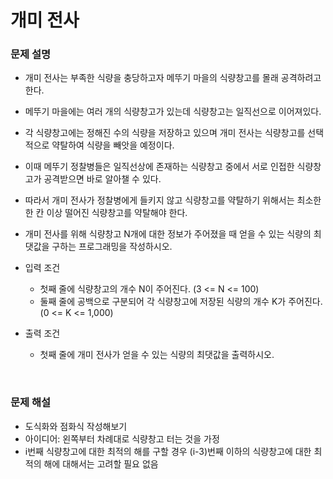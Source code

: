 # 개미 전사

### 문제 설명
- 개미 전사는 부족한 식량을 충당하고자 메뚜기 마을의 식량창고를 몰래 공격하려고 한다.
- 메뚜기 마을에는 여러 개의 식량창고가 있는데 식량창고는 일직선으로 이어져있다.
- 각 식량창고에는 정해진 수의 식량을 저장하고 있으며 개미 전사는 식량창고를 선택적으로 약탈하여 식량을 빼앗을 예정이다.
- 이때 메뚜기 정찰병들은 일직선상에 존재하는 식량창고 중에서 서로 인접한 식량창고가 공격받으면 바로 알아챌 수 있다.
- 따라서 개미 전사가 정찰병에게 들키지 않고 식량창고를 약탈하기 위해서는 최소한 한 칸 이상 떨어진 식량창고를 약탈해야 한다.
- 개미 전사를 위해 식량창고 N개에 대한 정보가 주어졌을 때 얻을 수 있는 식량의 최댓값을 구하는 프로그래밍을 작성하시오.

- 입력 조건
  - 첫째 줄에 식량창고의 개수 N이 주어진다. (3 <= N <= 100)
  - 둘째 줄에 공백으로 구분되어 각 식량창고에 저장된 식량의 개수 K가 주어진다. (0 <= K <= 1,000)
- 출력 조건
  - 첫째 줄에 개미 전사가 얻을 수 있는 식량의 최댓값을 출력하시오.
 
<br/>

### 문제 해설
- 도식화와 점화식 작성해보기
- 아이디어: 왼쪽부터 차례대로 식량창고 터는 것을 가정
- i번째 식량창고에 대한 최적의 해를 구할 경우 (i-3)번째 이하의 식량창고에 대한 최적의 해에 대해서는 고려할 필요 없음

